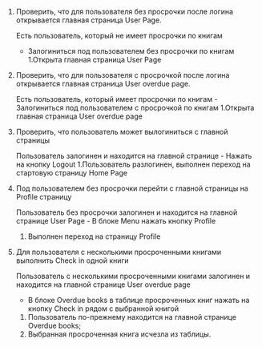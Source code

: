 1. Проверить, что для пользователя без просрочки после логина открывается главная страница User Page.
   
   Есть пользователь, который не имеет просрочки по книгам	
      - Залогиниться под пользователем без просрочки по книгам
   1.Открыта главная страница User Page
   
2. Проверить, что для пользователя c просрочкой после логина открывается главная страница User overdue page.

    Есть пользователь, который имеет просрочки по книгам
       - Залогиниться под пользователем с просрочкой по книгам
    1.Открыта главная страница User overdue page
    
3. Проверить, что пользователь может вылогиниться с главной страницы
   
   Пользователь залогинен и находится на главной странице
       - Нажать на кнопку Logout
   1.Пользователь разлогинен, выполнен переход на стартовую страницу Home Page
   
4. Под пользователем без просрочки перейти с главной страницы на Profile страницу 

   Пользователь без просрочки залогинен и находится на главной странице User Page
       - В блоке Menu нажать кнопку Profile
   1. Выполнен переход на страницу Profile 
   
5. Для пользователя с несколькими просроченными книгами выполнить Check in одной книги

    Пользователь с несколькими просроченными книгами залогинен и находится на главной странице User overdue page
      - В блоке Overdue books  в таблице просроченных книг нажать на кнопку Check in рядом с выбранной книгой
    1. Пользователь по-прежнему находится на главной странице Overdue books;
    2. Выбранная просроченная книга исчезла из таблицы.
